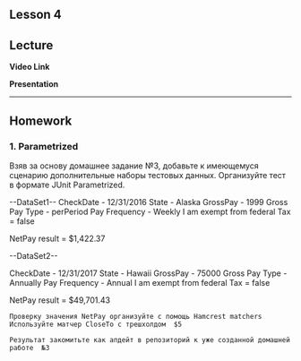 Lesson 4
----
## Lecture

**Video Link** 

**Presentation** 

----
## Homework

### 1. Parametrized

Взяв за основу домашнее задание №3,  добавьте к имеющемуся сценарию дополнительные наборы тестовых данных. 
Организуйте тест в формате JUnit Parametrized.   

--DataSet1--
CheckDate - 12/31/2016
State - Alaska
GrossPay - 1999
Gross Pay Type - perPeriod
Pay Frequency - Weekly
I am exempt from federal Tax = false

NetPay result = $1,422.37

--DataSet2--

CheckDate - 12/31/2017
State - Hawaii
GrossPay - 75000
Gross Pay Type - Annually
Pay Frequency - Annual
I am exempt from federal Tax = false

NetPay result = $49,701.43

```
Проверку значения NetPay организуйте с помощь Hamcrest matchers
Используйте матчер CloseTo c трешхолдом  $5

Результат закомитьте как апдейт в репозиторий к уже созданной домашней работе  №3
